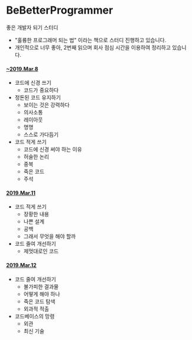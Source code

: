 # BeBetterProgrammer
좋은 개발자 되기 스터디
   * "훌륭한 프로그래머 되는 법" 이라는 책으로 스터디 진행하고 있습니다.
   * 개인적으로 너무 좋아, 2번째 읽으며 회사 점심 시간을 이용하여 정리하고 있습니다.   

#### [~2019.Mar.8](https://github.com/nali21c/BeBetterProgrammer/tree/master/1_round)
* 코드에 신경 쓰기
   * 코드가 중요하다
* 정돈된 코드 유지하기
   * 보이는 것은 강력하다
   * 의사소통
   * 레이아웃
   * 명명
   * 스스로 가다듬기
* 코드 적게 쓰기
   * 코드에 신경 써야 하는 이유
   * 허술한 논리
   * 중복
   * 죽은 코드
   * 주석

#### [2019.Mar.11](https://github.com/nali21c/BeBetterProgrammer/tree/master/2_round)
* 코드 적게 쓰기
   * 장황한 내용
   * 나쁜 설계
   * 공백
   * 그래서 무엇을 해야 할까
* 코드 줄여 개선하기
   * 제멋대로인 코드
   
#### [2019.Mar.12](https://github.com/nali21c/BeBetterProgrammer/tree/master/3_round)
* 코드 줄여 개선하기
  * 불가피한 결과물
  * 어떻게 해야 하나
  * 죽은 코드 탐색
  * 외과적 적출
* 코드베이스의 망령
  * 외관
  * 최신 기술